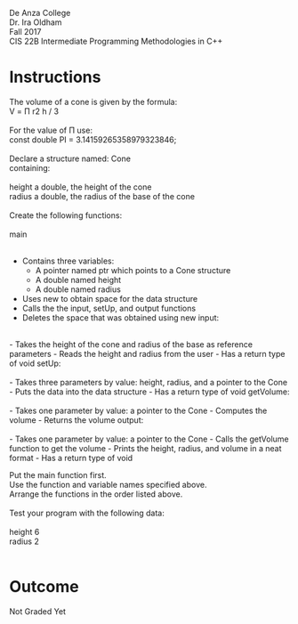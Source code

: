﻿De Anza College<BR>
Dr. Ira Oldham<BR>
Fall 2017<BR>
CIS 22B Intermediate Programming Methodologies in C++<BR>

# Instructions
The volume of a cone is given by the formula:<BR>
V = Π r2 h / 3<BR>
<BR>
For the value of Π use: <BR>
const double PI = 3.14159265358979323846;<BR>
<BR>
Declare a structure named: Cone <BR>
containing:<BR>
<BR>
height	  a double, the height of the cone<BR>
radius	  a double, the radius of the base of the cone<BR>
<BR>
Create the following functions:<BR>
<BR>
main<BR>
<BR>
- Contains three variables:
    - A pointer named ptr which points to a Cone structure
    - A double named height
    - A double named radius
- Uses new to obtain space for the data structure
- Calls the the input, setUp, and output functions
- Deletes the space that was obtained using new
input:<BR>
<BR>
- Takes the height of the cone and radius of the base as reference parameters
- Reads the height and radius from the user
- Has a return type of void
setUp:<BR>
<BR>
- Takes three parameters by value: height, radius, and a pointer to the Cone
- Puts the data into the data structure
- Has a return type of void
getVolume:<BR>
<BR>
- Takes one parameter by value: a pointer to the Cone
- Computes the volume
- Returns the volume
output:<BR>
<BR>
- Takes one parameter by value: a pointer to the Cone
- Calls the getVolume function to get the volume
- Prints the height, radius, and volume in a neat format
- Has a return type of void

Put the main function first. <BR>
Use the function and variable names specified above. <BR>
Arrange the functions in the order listed above.<BR>
<BR>
Test your program with the following data: <BR>
<BR>
height	  6<BR>
radius	  2<BR>
<BR>

# Outcome
Not Graded Yet